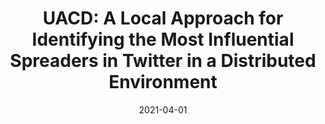 ---
title: "UACD: A Local Approach for Identifying the Most Influential Spreaders in Twitter in a Distributed Environment"
collection: publications
permalink: /publication/2021-uacd
date: 2021-04-01
venue: 'Submitted for review at Social Network Analysis and Mining (SNAM) in April, 2021'
paperurl: '/files/pdf/research/uacd.pdf'
link: 
code: 
github: 
citation: 'TM Tariq Adnan, Md. Saiful Islam, Md. Tarikul Islam Papon, Sourav Kumar Nath, Muhammad Abdullah Adnan. “UACD: A Local Approach for Identifying the Most Influential Spreaders in Twitter in a Distributed Environment”. Submitted for review at Social Network Analysis and Mining (SNAM) in April, 2021.'
---